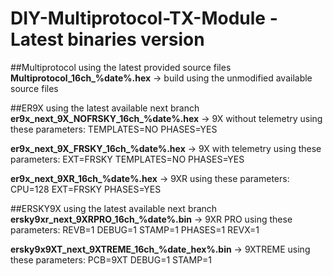 # DIY-Multiprotocol-TX-Module - Latest binaries version

##Multiprotocol using the latest provided source files
**Multiprotocol_16ch_%date%.hex** -> build using the unmodified available source files

##ER9X using the latest available next branch
**er9x_next_9X_NOFRSKY_16ch_%date%.hex** -> 9X without telemetry using these parameters: TEMPLATES=NO PHASES=YES

**er9x_next_9X_FRSKY_16ch_%date%.hex** -> 9X with telemetry using these parameters: EXT=FRSKY TEMPLATES=NO PHASES=YES

**er9x_next_9XR_16ch_%date%.hex** -> 9XR using these parameters: CPU=128 EXT=FRSKY PHASES=YES

##ERSKY9X using the latest available next branch
**ersky9xr_next_9XRPRO_16ch_%date%.bin** -> 9XR PRO using these parameters: REVB=1 DEBUG=1 STAMP=1 PHASES=1 REVX=1

**ersky9x9XT_next_9XTREME_16ch_%date_hex%.bin** -> 9XTREME using these parameters: PCB=9XT DEBUG=1 STAMP=1
